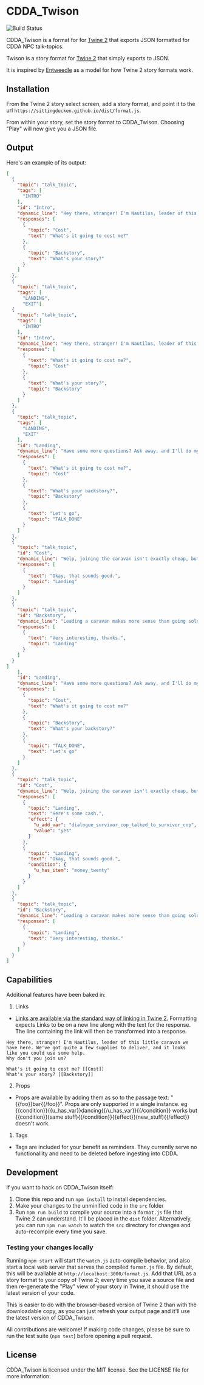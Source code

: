 # CDDA_Twison

![Build Status](https://github.com/lazerwalker/twison/workflows/Build/badge.svg)

CDDA_Twison is a format for for [Twine 2](http://twinery.org/2) that exports JSON formatted for CDDA NPC talk-topics.

Twison is a story format for [Twine 2](http://twinery.org/2) that simply exports to JSON.

It is inspired by [Entweedle](http://www.maximumverbosity.net/twine/Entweedle/) as a model for how Twine 2 story formats work.

## Installation

From the Twine 2 story select screen, add a story format, and point it to the url `https://sittingducken.github.io/dist/format.js`.

From within your story, set the story format to CDDA_Twison. Choosing "Play" will now give you a JSON file.

## Output

Here's an example of its output:

```json
[
  {
    "topic": "talk_topic",
    "tags": [
      "INTRO"
    ],
    "id": "Intro",
    "dynamic_line": "Hey there, stranger! I'm Nautilus, leader of this little caravan we have here. We've got quite a few supplies to deliver, and it looks like you could use some help. Why don't you join us?",
    "responses": [
      {
        "topic": "Cost",
        "text": "What's it going to cost me?"
      },
      {
        "topic": "Backstory",
        "text": "What's your story?"
      }
    ]
  },
  {
    "topic": "talk_topic",
    "tags": [
      "LANDING",
      "EXIT"[
  {
    "topic": "talk_topic",
    "tags": [
      "INTRO"
    ],
    "id": "Intro",
    "dynamic_line": "Hey there, stranger! I'm Nautilus, leader of this little caravan we have here. We've got quite a few supplies to deliver, and it looks like you could use some help. Why don't you join us?",
    "responses": [
      {
        "text": "What's it going to cost me?",
        "topic": "Cost"
      },
      {
        "text": "What's your story?",
        "topic": "Backstory"
      }
    ]
  },
  {
    "topic": "talk_topic",
    "tags": [
      "LANDING",
      "EXIT"
    ],
    "id": "Landing",
    "dynamic_line": "Have some more questions? Ask away, and I'll do my best to shed some light.",
    "responses": [
      {
        "text": "What's it going to cost me?",
        "topic": "Cost"
      },
      {
        "text": "What's your backstory?",
        "topic": "Backstory"
      },
      {
        "text": "Let's go",
        "topic": "TALK_DONE"
      }
    ]
  },
  {
    "topic": "talk_topic",
    "id": "Cost",
    "dynamic_line": "Welp, joining the caravan isn't exactly cheap, but I promise it'll be worth every single coin. We've got a lot of mouths to feed and supplies to buy, so we need people who are willing to chip in and help us out.\n\nBut don't worry, I won't ask for everything you have right away.",
    "responses": [
      {
        "text": "Okay, that sounds good.",
        "topic": "Landing"
      }
    ]
  },
  {
    "topic": "talk_topic",
    "id": "Backstory",
    "dynamic_line": "Leading a caravan makes more sense than going solo because it's all about teamwork and cooperation, which are crucial for survival in a post-apocalyptic world. By being part of a group, we can protect each other from various threats like roving gangs, portal storms, or the hordes. And who knows? Maybe one day we'll find fellow survivors to join our journey and make it through this tough world together.",
    "responses": [
      {
        "text": "Very interesting, thanks.",
        "topic": "Landing"
      }
    ]
  }
]
    ],
    "id": "Landing",
    "dynamic_line": "Have some more questions? Ask away, and I'll do my best to shed some light.",
    "responses": [
      {
        "topic": "Cost",
        "text": "What's it going to cost me?"
      },
      {
        "topic": "Backstory",
        "text": "What's your backstory?"
      },
      {
        "topic": "TALK_DONE",
        "text": "Let's go"
      }
    ]
  },
  {
    "topic": "talk_topic",
    "id": "Cost",
    "dynamic_line": "Welp, joining the caravan isn't exactly cheap, but I promise it'll be worth every single coin. We've got a lot of mouths to feed and supplies to buy, so we need people who are willing to chip in and help us out.\n\nBut don't worry, I won't ask for everything you have right away.",
    "responses": [
      {
        "topic": "Landing",
        "text": "Here's some cash.",
        "effect": {
          "u_add_var": "dialogue_survivor_cop_talked_to_survivor_cop",
          "value": "yes"
        }
      },
      {
        "topic": "Landing",
        "text": "Okay, that sounds good.",
        "condition": {
          "u_has_item": "money_twenty"
        }
      }
    ]
  },
  {
    "topic": "talk_topic",
    "id": "Backstory",
    "dynamic_line": "Leading a caravan makes more sense than going solo because it's all about teamwork and cooperation, which are crucial for survival in a post-apocalyptic world. By being part of a group, we can protect each other from various threats like roving gangs, portal storms, or the hordes. And who knows? Maybe one day we'll find fellow survivors to join our journey and make it through this tough world together.",
    "responses": [
      {
        "topic": "Landing",
        "text": "Very interesting, thanks."
      }
    ]
  }
]
```

## Capabilities

Additional features have been baked in:

1. Links

- [Links are available via the standard way of linking in Twine 2.](https://twinery.org/wiki/twine2:how_to_create_links) Formatting expects Links to be on a new line along with the text for the response. The line containing the link will then be transformed into a response.
```
Hey there, stranger! I'm Nautilus, leader of this little caravan we have here. We've got quite a few supplies to deliver, and it looks like you could use some help.
Why don't you join us?

What's it going to cost me? [[Cost]]
What's your story? [[Backstory]]
```

2. Props

- Props are available by adding them as so to the passage text: "{{foo}}bar{{/foo}}". Props are only supported in a single instance. eg {{condition}}{{u_has_var}}dancing{{/u_has_var}}{{/condition}} works but {{condition}}(same stuff){{/condition}}{{effect}}(new_stuff){{/effect}} doesn't work. 

1. Tags
- Tags are included for your benefit as reminders. They currently serve no functionallity and need to be deleted before ingesting into CDDA.

## Development

If you want to hack on CDDA_Twison itself:

1. Clone this repo and run `npm install` to install dependencies.
2. Make your changes to the unminified code in the `src` folder
3. Run `npm run build` to compile your source into a `format.js` file that Twine 2 can understand. It'll be placed in the `dist` folder. Alternatively, you can run `npm run watch` to watch the `src` directory for changes and auto-recompile every time you save.

### Testing your changes locally

Running `npm start` will start the `watch.js` auto-compile behavior, and also start a local web server that serves the compiled `format.js` file. By default, this will be available at `http://localhost:3000/format.js`. Add that URL as a story format to your copy of Twine 2; every time you save a source file and then re-generate the "Play" view of your story in Twine, it should use the latest version of your code.

This is easier to do with the browser-based version of Twine 2 than with the downloadable copy, as you can just refresh your output page and it'll use the latest version of CDDA_Twison.

All contributions are welcome! If making code changes, please be sure to run the test suite (`npm test`) before opening a pull request.

## License

CDDA_Twison is licensed under the MIT license. See the LICENSE file for more information.
